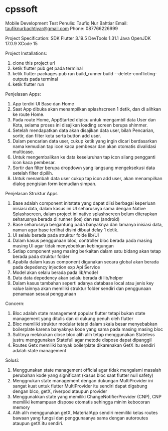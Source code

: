 # cpssoft

Mobile Development Test
Penulis: Taufiq Nur Bahtiar
Email: taufiknurbachtiyar@gmail.com
Phone: 087766226999

Project Specification:
SDK Flutter 3.19.5
DevTools 1.31.1
Java OpenJDK 17.0.9
XCode 15

Project Installations:
1. clone this project url
2. ketik flutter pub get pada terminal
3. ketik flutter packages pub run build_runner build --delete-conflicting-outputs pada terminal
4. ketik flutter run

Penjelasan Apps:
1. App terdiri UI Base dan Home
2. Saat App dibuka akan menampilkan splashscreen 1 detik, dan di alihkan ke route Home.
3. Pada route Home, AppStarted dipicu untuk mengambil data User dan Kota, selama proses ini disajikan loading screen berupa shimmer.
4. Setelah mendapatkan data akan disajikan data user, bilah Pencarian, sortir, dan filter kota serta button add user.
5. Dalam pencarian data user, cukup ketik yang ingin dicari berdasarkan nama kemudian tap icon kaca pembesar dan akan otomatis divalidasi multicase.
6. Untuk mengembalikan ke data keseluruhan tap icon silang pengganti icon kaca pembesar.
7. Sortir dan filter berupa dropdown yang langsung mengeksekusi data setelah filter dipilih.
8. Untuk menambah data user cukup tap icon add user, akan menampilkan dialog pengisian form kemudian simpan.

Penjelasan Struktur Apps
1. Base adalah component initstate yang dapat diisi berbagai keperluan inisiasi data, dalam kasus ini UI seharusnya sama dengan Native Splashscreen,
    dalam project ini native splashscreen belum diterapkan seharusnya berada di runner (ios) dan res (android)
2. Base seharusnya bergantung pada banyaknya dan lamanya inisiasi data, namun agar base terlihat disini dibuat delay 1 detik.
3. UI selalu berada pada struktur folde lib/UI
4. Dalam kasus penggunaan bloc, controller bloc berada pada masing masing UI agar tidak menyebebkan kebingungan
5. Setiap component yang masing berkaitan dalam satu bidang akan tetap berada pada struktur folder
6. Apabila dalam kasus component digunakan secara global akan berada pada depedency injection exp Api Service
7. Model akan selalu berada pada lib/model
8. Data data depedency akan selalu berada di lib/helper
9. Dalam kasus tambahan seperti adanya database local atau jenis key value lainnya akan memiliki struktur folder sendiri dan penggunaan penamaan sesuai penggunaan

Concern:
1. Bloc adalah state management popular flutter tetapi bukan state management yang ditulis dan di dukung penuh oleh flutter
2. Bloc memiliki struktur modular tetapi dalam skala besar menyebabkan boilerplate karena banyaknya kode yang sama pada masing masing bloc
3. Sulitnya melakukan close bloc alih alih tetap menggunakan Stateless justru menggunakan Statefull agar metode dispose dapat dipanggil
4. Routes Getx memiliki banyak boilerplate dikarenakan GetX itu sendiri adalah state management


Solusi:
1. Menggunakan state management official agar tidak mengalami masalah perubahan kode yang significant (kasus bloc saat flutter null safety)
2. Menggnukan state management dengan dukungan MultiProvider ini sangat kuat untuk flutter MultiProvider itu sendiri dapat digabung dengan blco, getX, riverpod ataupun provider
3. Menggunakkan state yang memiliki  ChangeNotifierProvider (CNP), CNP memiliki kemampuan dispose otomatis sehingga minim kebocoran memory
4. Alih alih menggunakan getX, MaterialApp sendiri memiliki kelas routes bawaan yang fungsi dan penggunaanya sama dengan autoroutes ataupun getX itu sendiri.


